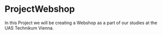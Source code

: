 # ProjectWebshop
In this Project we will be creating a Webshop as a part of our studies at the UAS Technikum Vienna.
